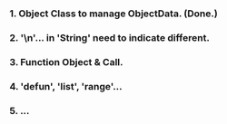 ### 1. Object Class to manage ObjectData. (Done.)
### 2. '\\n'... in 'String' need to indicate different.
### 3. Function Object & Call.
### 4. 'defun', 'list', 'range'...
### 5. ...